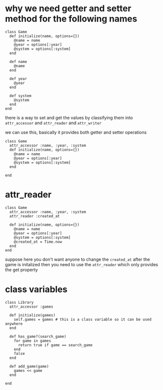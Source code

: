 # why we need getter and setter method for the following names

    class Game
      def initialize(name, options={})
        @name = name
        @year = options[:year]
        @system = options[:system]
      end
    
      def name
        @name
      end
    
      def year
        @year
      end
    
      def system
        @system
      end
    end
    
there is a way to set and get the values by classifying them into 
`attr_accessor` and `attr_reader` and `attr_writer`    

we can use this, basically it provides both getter and setter operations

    class Game
      attr_accessor :name, :year, :system
      def initialize(name, options={})
        @name = name
        @year = options[:year]
        @system = options[:system]
      end
    
    end

# attr_reader

    class Game
      attr_accessor :name, :year, :system
      attr_reader :created_at
    
      def initialize(name, options={})
        @name = name
        @year = options[:year]
        @system = options[:system]
        @created_at = Time.now
      end
    end
    
suppose here you don't want anyone to change the `created_at` after the game is initalized
then you need to use the `attr_reader` which only provides the get property

# class variables

    class Library
      attr_accessor :games
    
      def initialize(games)
        self.games = games # this is a class variable so it can be used anywhere
      end
    
      def has_game?(search_game)
        for game in games
          return true if game == search_game
        end
        false
      end
      
      def add_game(game)
        games << game
      end
      
    end

















